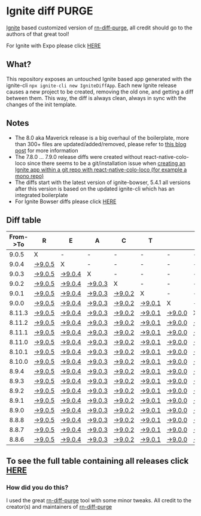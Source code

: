 # Ignite diff PURGE

[Ignite](https://github.com/infinitered/ignite) based customized version of [rn-diff-purge](https://github.com/react-native-community/rn-diff-purge/), all credit should go to the authors of that great tool!

For Ignite with Expo please click [HERE](https://github.com/nirre7/ignite-expo-diff-purge)

## What?

This repository exposes an untouched Ignite based app generated with the ignite-cli
`npx ignite-cli new IgniteDiffApp`. Each new Ignite release causes a new project to be created, removing the old one, and getting a diff between them. This way, the diff is always clean, always in sync with the changes of the init template.

## Notes
- The 8.0 aka Maverick release is a big overhaul of the boilerplate, more than 300+ files are updated/added/removed, please refer to [this blog post](https://shift.infinite.red/announcing-ignite-8-0-maverick-fbbdafbb738e) for more information
- The 7.8.0 ... 7.9.0 release diffs were created without react-native-colo-loco since there seems to be a git/installation issue when [creating an Ignite app within a git repo with react-native-colo-loco (for example a mono repo)](https://github.com/infinitered/ignite/issues/1845)
- The diffs start with the latest version of ignite-bowser, 5.4.1 all versions after this version is based on the updated ignite-cli which has an integrated boilerplate
- For Ignite Bowser diffs please click [HERE](https://github.com/nirre7/ignite-bowser-diff-purge)

## Diff table

| From->To | R                                                                                            | E                                                                                            | A                                                                                            | C                                                                                            | T                                                                                            |                                                                                              | N                                                                                              | A                                                                                              | T                                                                                              | I                                                                                              | V                                                                                              | E                                                                                             |                                                                                             |                                                                                             |                                                                                             |                                                                                             |                                                                                             |                                                                                             |                                                                                             |     |
| -------- | -------------------------------------------------------------------------------------------- | -------------------------------------------------------------------------------------------- | -------------------------------------------------------------------------------------------- | -------------------------------------------------------------------------------------------- | -------------------------------------------------------------------------------------------- | -------------------------------------------------------------------------------------------- | ---------------------------------------------------------------------------------------------- | ---------------------------------------------------------------------------------------------- | ---------------------------------------------------------------------------------------------- | ---------------------------------------------------------------------------------------------- | ---------------------------------------------------------------------------------------------- | --------------------------------------------------------------------------------------------- | ------------------------------------------------------------------------------------------- | ------------------------------------------------------------------------------------------- | ------------------------------------------------------------------------------------------- | ------------------------------------------------------------------------------------------- | ------------------------------------------------------------------------------------------- | ------------------------------------------------------------------------------------------- | ------------------------------------------------------------------------------------------- | --- |
| 9.0.5    | X                                                                                            | -                                                                                            | -                                                                                            | -                                                                                            | -                                                                                            | -                                                                                            | -                                                                                              | -                                                                                              | -                                                                                              | -                                                                                              | -                                                                                              | -                                                                                             | -                                                                                           | -                                                                                           | -                                                                                           | -                                                                                           | -                                                                                           | -                                                                                           | -                                                                                           | -   |
| 9.0.4    | [->9.0.5](https://github.com/nirre7/ignite-diff-purge/compare/release/9.0.4..release/9.0.5)  | X                                                                                            | -                                                                                            | -                                                                                            | -                                                                                            | -                                                                                            | -                                                                                              | -                                                                                              | -                                                                                              | -                                                                                              | -                                                                                              | -                                                                                             | -                                                                                           | -                                                                                           | -                                                                                           | -                                                                                           | -                                                                                           | -                                                                                           | -                                                                                           | -   |
| 9.0.3    | [->9.0.5](https://github.com/nirre7/ignite-diff-purge/compare/release/9.0.3..release/9.0.5)  | [->9.0.4](https://github.com/nirre7/ignite-diff-purge/compare/release/9.0.3..release/9.0.4)  | X                                                                                            | -                                                                                            | -                                                                                            | -                                                                                            | -                                                                                              | -                                                                                              | -                                                                                              | -                                                                                              | -                                                                                              | -                                                                                             | -                                                                                           | -                                                                                           | -                                                                                           | -                                                                                           | -                                                                                           | -                                                                                           | -                                                                                           | -   |
| 9.0.2    | [->9.0.5](https://github.com/nirre7/ignite-diff-purge/compare/release/9.0.2..release/9.0.5)  | [->9.0.4](https://github.com/nirre7/ignite-diff-purge/compare/release/9.0.2..release/9.0.4)  | [->9.0.3](https://github.com/nirre7/ignite-diff-purge/compare/release/9.0.2..release/9.0.3)  | X                                                                                            | -                                                                                            | -                                                                                            | -                                                                                              | -                                                                                              | -                                                                                              | -                                                                                              | -                                                                                              | -                                                                                             | -                                                                                           | -                                                                                           | -                                                                                           | -                                                                                           | -                                                                                           | -                                                                                           | -                                                                                           | -   |
| 9.0.1    | [->9.0.5](https://github.com/nirre7/ignite-diff-purge/compare/release/9.0.1..release/9.0.5)  | [->9.0.4](https://github.com/nirre7/ignite-diff-purge/compare/release/9.0.1..release/9.0.4)  | [->9.0.3](https://github.com/nirre7/ignite-diff-purge/compare/release/9.0.1..release/9.0.3)  | [->9.0.2](https://github.com/nirre7/ignite-diff-purge/compare/release/9.0.1..release/9.0.2)  | X                                                                                            | -                                                                                            | -                                                                                              | -                                                                                              | -                                                                                              | -                                                                                              | -                                                                                              | -                                                                                             | -                                                                                           | -                                                                                           | -                                                                                           | -                                                                                           | -                                                                                           | -                                                                                           | -                                                                                           | -   |
| 9.0.0    | [->9.0.5](https://github.com/nirre7/ignite-diff-purge/compare/release/9.0.0..release/9.0.5)  | [->9.0.4](https://github.com/nirre7/ignite-diff-purge/compare/release/9.0.0..release/9.0.4)  | [->9.0.3](https://github.com/nirre7/ignite-diff-purge/compare/release/9.0.0..release/9.0.3)  | [->9.0.2](https://github.com/nirre7/ignite-diff-purge/compare/release/9.0.0..release/9.0.2)  | [->9.0.1](https://github.com/nirre7/ignite-diff-purge/compare/release/9.0.0..release/9.0.1)  | X                                                                                            | -                                                                                              | -                                                                                              | -                                                                                              | -                                                                                              | -                                                                                              | -                                                                                             | -                                                                                           | -                                                                                           | -                                                                                           | -                                                                                           | -                                                                                           | -                                                                                           | -                                                                                           | -   |
| 8.11.3   | [->9.0.5](https://github.com/nirre7/ignite-diff-purge/compare/release/8.11.3..release/9.0.5) | [->9.0.4](https://github.com/nirre7/ignite-diff-purge/compare/release/8.11.3..release/9.0.4) | [->9.0.3](https://github.com/nirre7/ignite-diff-purge/compare/release/8.11.3..release/9.0.3) | [->9.0.2](https://github.com/nirre7/ignite-diff-purge/compare/release/8.11.3..release/9.0.2) | [->9.0.1](https://github.com/nirre7/ignite-diff-purge/compare/release/8.11.3..release/9.0.1) | [->9.0.0](https://github.com/nirre7/ignite-diff-purge/compare/release/8.11.3..release/9.0.0) | X                                                                                              | -                                                                                              | -                                                                                              | -                                                                                              | -                                                                                              | -                                                                                             | -                                                                                           | -                                                                                           | -                                                                                           | -                                                                                           | -                                                                                           | -                                                                                           | -                                                                                           | -   |
| 8.11.2   | [->9.0.5](https://github.com/nirre7/ignite-diff-purge/compare/release/8.11.2..release/9.0.5) | [->9.0.4](https://github.com/nirre7/ignite-diff-purge/compare/release/8.11.2..release/9.0.4) | [->9.0.3](https://github.com/nirre7/ignite-diff-purge/compare/release/8.11.2..release/9.0.3) | [->9.0.2](https://github.com/nirre7/ignite-diff-purge/compare/release/8.11.2..release/9.0.2) | [->9.0.1](https://github.com/nirre7/ignite-diff-purge/compare/release/8.11.2..release/9.0.1) | [->9.0.0](https://github.com/nirre7/ignite-diff-purge/compare/release/8.11.2..release/9.0.0) | [->8.11.3](https://github.com/nirre7/ignite-diff-purge/compare/release/8.11.2..release/8.11.3) | X                                                                                              | -                                                                                              | -                                                                                              | -                                                                                              | -                                                                                             | -                                                                                           | -                                                                                           | -                                                                                           | -                                                                                           | -                                                                                           | -                                                                                           | -                                                                                           | -   |
| 8.11.1   | [->9.0.5](https://github.com/nirre7/ignite-diff-purge/compare/release/8.11.1..release/9.0.5) | [->9.0.4](https://github.com/nirre7/ignite-diff-purge/compare/release/8.11.1..release/9.0.4) | [->9.0.3](https://github.com/nirre7/ignite-diff-purge/compare/release/8.11.1..release/9.0.3) | [->9.0.2](https://github.com/nirre7/ignite-diff-purge/compare/release/8.11.1..release/9.0.2) | [->9.0.1](https://github.com/nirre7/ignite-diff-purge/compare/release/8.11.1..release/9.0.1) | [->9.0.0](https://github.com/nirre7/ignite-diff-purge/compare/release/8.11.1..release/9.0.0) | [->8.11.3](https://github.com/nirre7/ignite-diff-purge/compare/release/8.11.1..release/8.11.3) | [->8.11.2](https://github.com/nirre7/ignite-diff-purge/compare/release/8.11.1..release/8.11.2) | X                                                                                              | -                                                                                              | -                                                                                              | -                                                                                             | -                                                                                           | -                                                                                           | -                                                                                           | -                                                                                           | -                                                                                           | -                                                                                           | -                                                                                           | -   |
| 8.11.0   | [->9.0.5](https://github.com/nirre7/ignite-diff-purge/compare/release/8.11.0..release/9.0.5) | [->9.0.4](https://github.com/nirre7/ignite-diff-purge/compare/release/8.11.0..release/9.0.4) | [->9.0.3](https://github.com/nirre7/ignite-diff-purge/compare/release/8.11.0..release/9.0.3) | [->9.0.2](https://github.com/nirre7/ignite-diff-purge/compare/release/8.11.0..release/9.0.2) | [->9.0.1](https://github.com/nirre7/ignite-diff-purge/compare/release/8.11.0..release/9.0.1) | [->9.0.0](https://github.com/nirre7/ignite-diff-purge/compare/release/8.11.0..release/9.0.0) | [->8.11.3](https://github.com/nirre7/ignite-diff-purge/compare/release/8.11.0..release/8.11.3) | [->8.11.2](https://github.com/nirre7/ignite-diff-purge/compare/release/8.11.0..release/8.11.2) | [->8.11.1](https://github.com/nirre7/ignite-diff-purge/compare/release/8.11.0..release/8.11.1) | X                                                                                              | -                                                                                              | -                                                                                             | -                                                                                           | -                                                                                           | -                                                                                           | -                                                                                           | -                                                                                           | -                                                                                           | -                                                                                           | -   |
| 8.10.1   | [->9.0.5](https://github.com/nirre7/ignite-diff-purge/compare/release/8.10.1..release/9.0.5) | [->9.0.4](https://github.com/nirre7/ignite-diff-purge/compare/release/8.10.1..release/9.0.4) | [->9.0.3](https://github.com/nirre7/ignite-diff-purge/compare/release/8.10.1..release/9.0.3) | [->9.0.2](https://github.com/nirre7/ignite-diff-purge/compare/release/8.10.1..release/9.0.2) | [->9.0.1](https://github.com/nirre7/ignite-diff-purge/compare/release/8.10.1..release/9.0.1) | [->9.0.0](https://github.com/nirre7/ignite-diff-purge/compare/release/8.10.1..release/9.0.0) | [->8.11.3](https://github.com/nirre7/ignite-diff-purge/compare/release/8.10.1..release/8.11.3) | [->8.11.2](https://github.com/nirre7/ignite-diff-purge/compare/release/8.10.1..release/8.11.2) | [->8.11.1](https://github.com/nirre7/ignite-diff-purge/compare/release/8.10.1..release/8.11.1) | [->8.11.0](https://github.com/nirre7/ignite-diff-purge/compare/release/8.10.1..release/8.11.0) | X                                                                                              | -                                                                                             | -                                                                                           | -                                                                                           | -                                                                                           | -                                                                                           | -                                                                                           | -                                                                                           | -                                                                                           | -   |
| 8.10.0   | [->9.0.5](https://github.com/nirre7/ignite-diff-purge/compare/release/8.10.0..release/9.0.5) | [->9.0.4](https://github.com/nirre7/ignite-diff-purge/compare/release/8.10.0..release/9.0.4) | [->9.0.3](https://github.com/nirre7/ignite-diff-purge/compare/release/8.10.0..release/9.0.3) | [->9.0.2](https://github.com/nirre7/ignite-diff-purge/compare/release/8.10.0..release/9.0.2) | [->9.0.1](https://github.com/nirre7/ignite-diff-purge/compare/release/8.10.0..release/9.0.1) | [->9.0.0](https://github.com/nirre7/ignite-diff-purge/compare/release/8.10.0..release/9.0.0) | [->8.11.3](https://github.com/nirre7/ignite-diff-purge/compare/release/8.10.0..release/8.11.3) | [->8.11.2](https://github.com/nirre7/ignite-diff-purge/compare/release/8.10.0..release/8.11.2) | [->8.11.1](https://github.com/nirre7/ignite-diff-purge/compare/release/8.10.0..release/8.11.1) | [->8.11.0](https://github.com/nirre7/ignite-diff-purge/compare/release/8.10.0..release/8.11.0) | [->8.10.1](https://github.com/nirre7/ignite-diff-purge/compare/release/8.10.0..release/8.10.1) | X                                                                                             | -                                                                                           | -                                                                                           | -                                                                                           | -                                                                                           | -                                                                                           | -                                                                                           | -                                                                                           | -   |
| 8.9.4    | [->9.0.5](https://github.com/nirre7/ignite-diff-purge/compare/release/8.9.4..release/9.0.5)  | [->9.0.4](https://github.com/nirre7/ignite-diff-purge/compare/release/8.9.4..release/9.0.4)  | [->9.0.3](https://github.com/nirre7/ignite-diff-purge/compare/release/8.9.4..release/9.0.3)  | [->9.0.2](https://github.com/nirre7/ignite-diff-purge/compare/release/8.9.4..release/9.0.2)  | [->9.0.1](https://github.com/nirre7/ignite-diff-purge/compare/release/8.9.4..release/9.0.1)  | [->9.0.0](https://github.com/nirre7/ignite-diff-purge/compare/release/8.9.4..release/9.0.0)  | [->8.11.3](https://github.com/nirre7/ignite-diff-purge/compare/release/8.9.4..release/8.11.3)  | [->8.11.2](https://github.com/nirre7/ignite-diff-purge/compare/release/8.9.4..release/8.11.2)  | [->8.11.1](https://github.com/nirre7/ignite-diff-purge/compare/release/8.9.4..release/8.11.1)  | [->8.11.0](https://github.com/nirre7/ignite-diff-purge/compare/release/8.9.4..release/8.11.0)  | [->8.10.1](https://github.com/nirre7/ignite-diff-purge/compare/release/8.9.4..release/8.10.1)  | [->8.10.0](https://github.com/nirre7/ignite-diff-purge/compare/release/8.9.4..release/8.10.0) | X                                                                                           | -                                                                                           | -                                                                                           | -                                                                                           | -                                                                                           | -                                                                                           | -                                                                                           | -   |
| 8.9.3    | [->9.0.5](https://github.com/nirre7/ignite-diff-purge/compare/release/8.9.3..release/9.0.5)  | [->9.0.4](https://github.com/nirre7/ignite-diff-purge/compare/release/8.9.3..release/9.0.4)  | [->9.0.3](https://github.com/nirre7/ignite-diff-purge/compare/release/8.9.3..release/9.0.3)  | [->9.0.2](https://github.com/nirre7/ignite-diff-purge/compare/release/8.9.3..release/9.0.2)  | [->9.0.1](https://github.com/nirre7/ignite-diff-purge/compare/release/8.9.3..release/9.0.1)  | [->9.0.0](https://github.com/nirre7/ignite-diff-purge/compare/release/8.9.3..release/9.0.0)  | [->8.11.3](https://github.com/nirre7/ignite-diff-purge/compare/release/8.9.3..release/8.11.3)  | [->8.11.2](https://github.com/nirre7/ignite-diff-purge/compare/release/8.9.3..release/8.11.2)  | [->8.11.1](https://github.com/nirre7/ignite-diff-purge/compare/release/8.9.3..release/8.11.1)  | [->8.11.0](https://github.com/nirre7/ignite-diff-purge/compare/release/8.9.3..release/8.11.0)  | [->8.10.1](https://github.com/nirre7/ignite-diff-purge/compare/release/8.9.3..release/8.10.1)  | [->8.10.0](https://github.com/nirre7/ignite-diff-purge/compare/release/8.9.3..release/8.10.0) | [->8.9.4](https://github.com/nirre7/ignite-diff-purge/compare/release/8.9.3..release/8.9.4) | X                                                                                           | -                                                                                           | -                                                                                           | -                                                                                           | -                                                                                           | -                                                                                           | -   |
| 8.9.2    | [->9.0.5](https://github.com/nirre7/ignite-diff-purge/compare/release/8.9.2..release/9.0.5)  | [->9.0.4](https://github.com/nirre7/ignite-diff-purge/compare/release/8.9.2..release/9.0.4)  | [->9.0.3](https://github.com/nirre7/ignite-diff-purge/compare/release/8.9.2..release/9.0.3)  | [->9.0.2](https://github.com/nirre7/ignite-diff-purge/compare/release/8.9.2..release/9.0.2)  | [->9.0.1](https://github.com/nirre7/ignite-diff-purge/compare/release/8.9.2..release/9.0.1)  | [->9.0.0](https://github.com/nirre7/ignite-diff-purge/compare/release/8.9.2..release/9.0.0)  | [->8.11.3](https://github.com/nirre7/ignite-diff-purge/compare/release/8.9.2..release/8.11.3)  | [->8.11.2](https://github.com/nirre7/ignite-diff-purge/compare/release/8.9.2..release/8.11.2)  | [->8.11.1](https://github.com/nirre7/ignite-diff-purge/compare/release/8.9.2..release/8.11.1)  | [->8.11.0](https://github.com/nirre7/ignite-diff-purge/compare/release/8.9.2..release/8.11.0)  | [->8.10.1](https://github.com/nirre7/ignite-diff-purge/compare/release/8.9.2..release/8.10.1)  | [->8.10.0](https://github.com/nirre7/ignite-diff-purge/compare/release/8.9.2..release/8.10.0) | [->8.9.4](https://github.com/nirre7/ignite-diff-purge/compare/release/8.9.2..release/8.9.4) | [->8.9.3](https://github.com/nirre7/ignite-diff-purge/compare/release/8.9.2..release/8.9.3) | X                                                                                           | -                                                                                           | -                                                                                           | -                                                                                           | -                                                                                           | -   |
| 8.9.1    | [->9.0.5](https://github.com/nirre7/ignite-diff-purge/compare/release/8.9.1..release/9.0.5)  | [->9.0.4](https://github.com/nirre7/ignite-diff-purge/compare/release/8.9.1..release/9.0.4)  | [->9.0.3](https://github.com/nirre7/ignite-diff-purge/compare/release/8.9.1..release/9.0.3)  | [->9.0.2](https://github.com/nirre7/ignite-diff-purge/compare/release/8.9.1..release/9.0.2)  | [->9.0.1](https://github.com/nirre7/ignite-diff-purge/compare/release/8.9.1..release/9.0.1)  | [->9.0.0](https://github.com/nirre7/ignite-diff-purge/compare/release/8.9.1..release/9.0.0)  | [->8.11.3](https://github.com/nirre7/ignite-diff-purge/compare/release/8.9.1..release/8.11.3)  | [->8.11.2](https://github.com/nirre7/ignite-diff-purge/compare/release/8.9.1..release/8.11.2)  | [->8.11.1](https://github.com/nirre7/ignite-diff-purge/compare/release/8.9.1..release/8.11.1)  | [->8.11.0](https://github.com/nirre7/ignite-diff-purge/compare/release/8.9.1..release/8.11.0)  | [->8.10.1](https://github.com/nirre7/ignite-diff-purge/compare/release/8.9.1..release/8.10.1)  | [->8.10.0](https://github.com/nirre7/ignite-diff-purge/compare/release/8.9.1..release/8.10.0) | [->8.9.4](https://github.com/nirre7/ignite-diff-purge/compare/release/8.9.1..release/8.9.4) | [->8.9.3](https://github.com/nirre7/ignite-diff-purge/compare/release/8.9.1..release/8.9.3) | [->8.9.2](https://github.com/nirre7/ignite-diff-purge/compare/release/8.9.1..release/8.9.2) | X                                                                                           | -                                                                                           | -                                                                                           | -                                                                                           | -   |
| 8.9.0    | [->9.0.5](https://github.com/nirre7/ignite-diff-purge/compare/release/8.9.0..release/9.0.5)  | [->9.0.4](https://github.com/nirre7/ignite-diff-purge/compare/release/8.9.0..release/9.0.4)  | [->9.0.3](https://github.com/nirre7/ignite-diff-purge/compare/release/8.9.0..release/9.0.3)  | [->9.0.2](https://github.com/nirre7/ignite-diff-purge/compare/release/8.9.0..release/9.0.2)  | [->9.0.1](https://github.com/nirre7/ignite-diff-purge/compare/release/8.9.0..release/9.0.1)  | [->9.0.0](https://github.com/nirre7/ignite-diff-purge/compare/release/8.9.0..release/9.0.0)  | [->8.11.3](https://github.com/nirre7/ignite-diff-purge/compare/release/8.9.0..release/8.11.3)  | [->8.11.2](https://github.com/nirre7/ignite-diff-purge/compare/release/8.9.0..release/8.11.2)  | [->8.11.1](https://github.com/nirre7/ignite-diff-purge/compare/release/8.9.0..release/8.11.1)  | [->8.11.0](https://github.com/nirre7/ignite-diff-purge/compare/release/8.9.0..release/8.11.0)  | [->8.10.1](https://github.com/nirre7/ignite-diff-purge/compare/release/8.9.0..release/8.10.1)  | [->8.10.0](https://github.com/nirre7/ignite-diff-purge/compare/release/8.9.0..release/8.10.0) | [->8.9.4](https://github.com/nirre7/ignite-diff-purge/compare/release/8.9.0..release/8.9.4) | [->8.9.3](https://github.com/nirre7/ignite-diff-purge/compare/release/8.9.0..release/8.9.3) | [->8.9.2](https://github.com/nirre7/ignite-diff-purge/compare/release/8.9.0..release/8.9.2) | [->8.9.1](https://github.com/nirre7/ignite-diff-purge/compare/release/8.9.0..release/8.9.1) | X                                                                                           | -                                                                                           | -                                                                                           | -   |
| 8.8.8    | [->9.0.5](https://github.com/nirre7/ignite-diff-purge/compare/release/8.8.8..release/9.0.5)  | [->9.0.4](https://github.com/nirre7/ignite-diff-purge/compare/release/8.8.8..release/9.0.4)  | [->9.0.3](https://github.com/nirre7/ignite-diff-purge/compare/release/8.8.8..release/9.0.3)  | [->9.0.2](https://github.com/nirre7/ignite-diff-purge/compare/release/8.8.8..release/9.0.2)  | [->9.0.1](https://github.com/nirre7/ignite-diff-purge/compare/release/8.8.8..release/9.0.1)  | [->9.0.0](https://github.com/nirre7/ignite-diff-purge/compare/release/8.8.8..release/9.0.0)  | [->8.11.3](https://github.com/nirre7/ignite-diff-purge/compare/release/8.8.8..release/8.11.3)  | [->8.11.2](https://github.com/nirre7/ignite-diff-purge/compare/release/8.8.8..release/8.11.2)  | [->8.11.1](https://github.com/nirre7/ignite-diff-purge/compare/release/8.8.8..release/8.11.1)  | [->8.11.0](https://github.com/nirre7/ignite-diff-purge/compare/release/8.8.8..release/8.11.0)  | [->8.10.1](https://github.com/nirre7/ignite-diff-purge/compare/release/8.8.8..release/8.10.1)  | [->8.10.0](https://github.com/nirre7/ignite-diff-purge/compare/release/8.8.8..release/8.10.0) | [->8.9.4](https://github.com/nirre7/ignite-diff-purge/compare/release/8.8.8..release/8.9.4) | [->8.9.3](https://github.com/nirre7/ignite-diff-purge/compare/release/8.8.8..release/8.9.3) | [->8.9.2](https://github.com/nirre7/ignite-diff-purge/compare/release/8.8.8..release/8.9.2) | [->8.9.1](https://github.com/nirre7/ignite-diff-purge/compare/release/8.8.8..release/8.9.1) | [->8.9.0](https://github.com/nirre7/ignite-diff-purge/compare/release/8.8.8..release/8.9.0) | X                                                                                           | -                                                                                           | -   |
| 8.8.7    | [->9.0.5](https://github.com/nirre7/ignite-diff-purge/compare/release/8.8.7..release/9.0.5)  | [->9.0.4](https://github.com/nirre7/ignite-diff-purge/compare/release/8.8.7..release/9.0.4)  | [->9.0.3](https://github.com/nirre7/ignite-diff-purge/compare/release/8.8.7..release/9.0.3)  | [->9.0.2](https://github.com/nirre7/ignite-diff-purge/compare/release/8.8.7..release/9.0.2)  | [->9.0.1](https://github.com/nirre7/ignite-diff-purge/compare/release/8.8.7..release/9.0.1)  | [->9.0.0](https://github.com/nirre7/ignite-diff-purge/compare/release/8.8.7..release/9.0.0)  | [->8.11.3](https://github.com/nirre7/ignite-diff-purge/compare/release/8.8.7..release/8.11.3)  | [->8.11.2](https://github.com/nirre7/ignite-diff-purge/compare/release/8.8.7..release/8.11.2)  | [->8.11.1](https://github.com/nirre7/ignite-diff-purge/compare/release/8.8.7..release/8.11.1)  | [->8.11.0](https://github.com/nirre7/ignite-diff-purge/compare/release/8.8.7..release/8.11.0)  | [->8.10.1](https://github.com/nirre7/ignite-diff-purge/compare/release/8.8.7..release/8.10.1)  | [->8.10.0](https://github.com/nirre7/ignite-diff-purge/compare/release/8.8.7..release/8.10.0) | [->8.9.4](https://github.com/nirre7/ignite-diff-purge/compare/release/8.8.7..release/8.9.4) | [->8.9.3](https://github.com/nirre7/ignite-diff-purge/compare/release/8.8.7..release/8.9.3) | [->8.9.2](https://github.com/nirre7/ignite-diff-purge/compare/release/8.8.7..release/8.9.2) | [->8.9.1](https://github.com/nirre7/ignite-diff-purge/compare/release/8.8.7..release/8.9.1) | [->8.9.0](https://github.com/nirre7/ignite-diff-purge/compare/release/8.8.7..release/8.9.0) | [->8.8.8](https://github.com/nirre7/ignite-diff-purge/compare/release/8.8.7..release/8.8.8) | X                                                                                           | -   |
| 8.8.6    | [->9.0.5](https://github.com/nirre7/ignite-diff-purge/compare/release/8.8.6..release/9.0.5)  | [->9.0.4](https://github.com/nirre7/ignite-diff-purge/compare/release/8.8.6..release/9.0.4)  | [->9.0.3](https://github.com/nirre7/ignite-diff-purge/compare/release/8.8.6..release/9.0.3)  | [->9.0.2](https://github.com/nirre7/ignite-diff-purge/compare/release/8.8.6..release/9.0.2)  | [->9.0.1](https://github.com/nirre7/ignite-diff-purge/compare/release/8.8.6..release/9.0.1)  | [->9.0.0](https://github.com/nirre7/ignite-diff-purge/compare/release/8.8.6..release/9.0.0)  | [->8.11.3](https://github.com/nirre7/ignite-diff-purge/compare/release/8.8.6..release/8.11.3)  | [->8.11.2](https://github.com/nirre7/ignite-diff-purge/compare/release/8.8.6..release/8.11.2)  | [->8.11.1](https://github.com/nirre7/ignite-diff-purge/compare/release/8.8.6..release/8.11.1)  | [->8.11.0](https://github.com/nirre7/ignite-diff-purge/compare/release/8.8.6..release/8.11.0)  | [->8.10.1](https://github.com/nirre7/ignite-diff-purge/compare/release/8.8.6..release/8.10.1)  | [->8.10.0](https://github.com/nirre7/ignite-diff-purge/compare/release/8.8.6..release/8.10.0) | [->8.9.4](https://github.com/nirre7/ignite-diff-purge/compare/release/8.8.6..release/8.9.4) | [->8.9.3](https://github.com/nirre7/ignite-diff-purge/compare/release/8.8.6..release/8.9.3) | [->8.9.2](https://github.com/nirre7/ignite-diff-purge/compare/release/8.8.6..release/8.9.2) | [->8.9.1](https://github.com/nirre7/ignite-diff-purge/compare/release/8.8.6..release/8.9.1) | [->8.9.0](https://github.com/nirre7/ignite-diff-purge/compare/release/8.8.6..release/8.9.0) | [->8.8.8](https://github.com/nirre7/ignite-diff-purge/compare/release/8.8.6..release/8.8.8) | [->8.8.7](https://github.com/nirre7/ignite-diff-purge/compare/release/8.8.6..release/8.8.7) | X   |

## To see the full table containing all releases click [HERE](https://nirre7.github.io/ignite-diff-purge/)

### How did you do this?

I used the great [rn-diff-purge](https://github.com/react-native-community/rn-diff-purge/) tool with some minor tweaks.
All credit to the creator(s) and maintainers of [rn-diff-purge](https://github.com/react-native-community/rn-diff-purge/)

